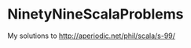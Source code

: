 NinetyNineScalaProblems
=======================

My solutions to http://aperiodic.net/phil/scala/s-99/
